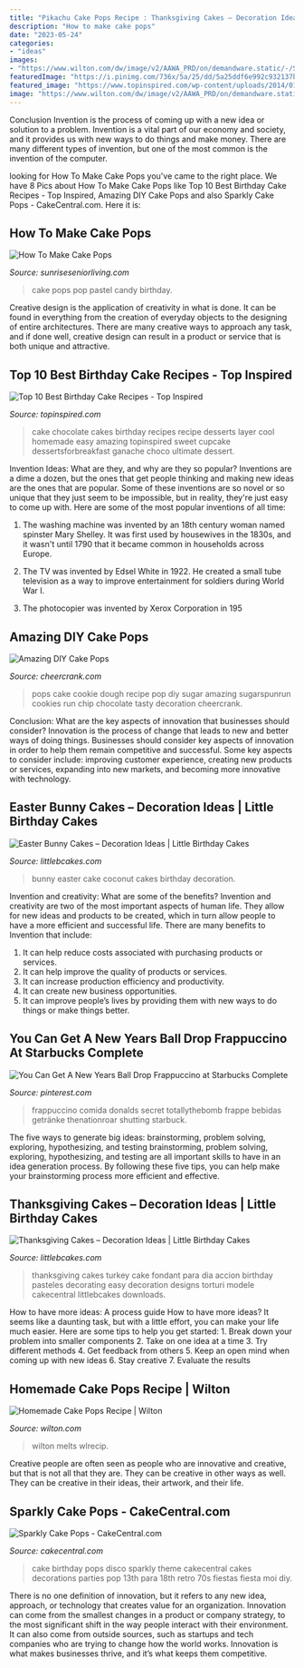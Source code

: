 ```yaml
---
title: "Pikachu Cake Pops Recipe : Thanksgiving Cakes – Decoration Ideas"
description: "How to make cake pops"
date: "2023-05-24"
categories:
- "ideas"
images:
- "https://www.wilton.com/dw/image/v2/AAWA_PRD/on/demandware.static/-/Sites-wilton-project-master/default/dw7c829c45/images/project/WLRECIP-376/pink-cake-pops.jpg?sw=1440&amp;sh=750&amp;sm=fit"
featuredImage: "https://i.pinimg.com/736x/5a/25/dd/5a25ddf6e992c932137be00cd77bad3d.jpg"
featured_image: "https://www.topinspired.com/wp-content/uploads/2014/01/Chocolate-Cake.jpg"
image: "https://www.wilton.com/dw/image/v2/AAWA_PRD/on/demandware.static/-/Sites-wilton-project-master/default/dw7c829c45/images/project/WLRECIP-376/pink-cake-pops.jpg?sw=1440&amp;sh=750&amp;sm=fit"
---
```



Conclusion
Invention is the process of coming up with a new idea or solution to a problem. Invention is a vital part of our economy and society, and it provides us with new ways to do things and make money. There are many different types of invention, but one of the most common is the invention of the computer.

	

		
looking for How To Make Cake Pops you've came to the right place. We have 8 Pics about How To Make Cake Pops like Top 10 Best Birthday Cake Recipes - Top Inspired, Amazing DIY Cake Pops and also Sparkly Cake Pops - CakeCentral.com. Here it is:
		
    
## How To Make Cake Pops

<img loading=lazy src="http://www.sunriseseniorliving.com/~/media/blog-images/august-2015/how-to-make-cake-pops_379_40072043_0_14043438_728.jpg" onerror="this.onerror=null;this.src='https://tse2.mm.bing.net/th?id=OIP.zm-VrFliAerpj3sULnyd5wHaE8&amp;pid=15.1';" alt="How To Make Cake Pops">

_Source: sunriseseniorliving.com_

>cake pops pop pastel candy birthday. 

	

Creative design is the application of creativity in what is done. It can be found in everything from the creation of everyday objects to the designing of entire architectures. There are many creative ways to approach any task, and if done well, creative design can result in a product or service that is both unique and attractive.

    
## Top 10 Best Birthday Cake Recipes - Top Inspired

<img loading=lazy src="https://www.topinspired.com/wp-content/uploads/2014/01/Chocolate-Cake.jpg" onerror="this.onerror=null;this.src='https://tse1.mm.bing.net/th?id=OIP.dpt1Ur72deQKzO_SQyV2QAHaLJ&amp;pid=15.1';" alt="Top 10 Best Birthday Cake Recipes - Top Inspired">

_Source: topinspired.com_

>cake chocolate cakes birthday recipes recipe desserts layer cool homemade easy amazing topinspired sweet cupcake dessertsforbreakfast ganache choco ultimate dessert. 

	

Invention Ideas: What are they, and why are they so popular?
Inventions are a dime a dozen, but the ones that get people thinking and making new ideas are the ones that are popular. Some of these inventions are so novel or so unique that they just seem to be impossible, but in reality, they're just easy to come up with. Here are some of the most popular inventions of all time: 
1. The washing machine was invented by an 18th century woman named spinster Mary Shelley. It was first used by housewives in the 1830s, and it wasn't until 1790 that it became common in households across Europe.

2. The TV was invented by Edsel White in 1922. He created a small tube television as a way to improve entertainment for soldiers during World War I.

3. The photocopier was invented by Xerox Corporation in 195
    
## Amazing DIY Cake Pops

<img loading=lazy src="http://www.cheercrank.com/wp-content/uploads/2018/06/02-cake-pops-.jpeg" onerror="this.onerror=null;this.src='https://tse3.mm.bing.net/th?id=OIP.FAE0dT1pp8V_aUjwF-im5QHaLG&amp;pid=15.1';" alt="Amazing DIY Cake Pops">

_Source: cheercrank.com_

>pops cake cookie dough recipe pop diy sugar amazing sugarspunrun cookies run chip chocolate tasty decoration cheercrank. 

	

Conclusion: What are the key aspects of innovation that businesses should consider?
Innovation is the process of change that leads to new and better ways of doing things. Businesses should consider key aspects of innovation in order to help them remain competitive and successful. Some key aspects to consider include: improving customer experience, creating new products or services, expanding into new markets, and becoming more innovative with technology.

    
## Easter Bunny Cakes – Decoration Ideas | Little Birthday Cakes

<img loading=lazy src="http://www.littlebcakes.com/wp-content/uploads/2013/08/Coconut-Easter-Bunny-Cake.jpg" onerror="this.onerror=null;this.src='https://tse4.mm.bing.net/th?id=OIP.wmsQ_qvKyymCgzoI-g40gwHaE8&amp;pid=15.1';" alt="Easter Bunny Cakes – Decoration Ideas | Little Birthday Cakes">

_Source: littlebcakes.com_

>bunny easter cake coconut cakes birthday decoration. 

	

Invention and creativity: What are some of the benefits?
Invention and creativity are two of the most important aspects of human life. They allow for new ideas and products to be created, which in turn allow people to have a more efficient and successful life. There are many benefits to Invention that include: 
1. It can help reduce costs associated with purchasing products or services. 
2. It can help improve the quality of products or services. 
3. It can increase production efficiency and productivity. 
4. It can create new business opportunities. 
5. It can improve people’s lives by providing them with new ways to do things or make things better.

    
## You Can Get A New Years Ball Drop Frappuccino At Starbucks Complete

<img loading=lazy src="https://i.pinimg.com/736x/5a/25/dd/5a25ddf6e992c932137be00cd77bad3d.jpg" onerror="this.onerror=null;this.src='https://tse1.mm.bing.net/th?id=OIP.kzuDjIiniIjnA2nZ9ytM_wHaJ4&amp;pid=15.1';" alt="You Can Get A New Years Ball Drop Frappuccino at Starbucks Complete">

_Source: pinterest.com_

>frappuccino comida donalds secret totallythebomb frappe bebidas getränke thenationroar shutting starbuck. 

	

The five ways to generate big ideas: brainstorming, problem solving, exploring, hypothesizing, and testing
brainstorming, problem solving, exploring, hypothesizing, and testing are all important skills to have in an idea generation process. By following these five tips, you can help make your brainstorming process more efficient and effective.

    
## Thanksgiving Cakes – Decoration Ideas | Little Birthday Cakes

<img loading=lazy src="http://www.littlebcakes.com/wp-content/uploads/2014/05/Thanksgiving-Cakes-Pictures.jpg" onerror="this.onerror=null;this.src='https://tse1.mm.bing.net/th?id=OIP.CSK7U59fk-PUyytij_tdAgHaFj&amp;pid=15.1';" alt="Thanksgiving Cakes – Decoration Ideas | Little Birthday Cakes">

_Source: littlebcakes.com_

>thanksgiving cakes turkey cake fondant para dia accion birthday pasteles decorating easy decoration designs torturi modele cakecentral littlebcakes downloads. 

	

How to have more ideas: A process guide
How to have more ideas? It seems like a daunting task, but with a little effort, you can make your life much easier. Here are some tips to help you get started: 1. Break down your problem into smaller components 2. Take on one idea at a time 3. Try different methods 4. Get feedback from others 5. Keep an open mind when coming up with new ideas 6. Stay creative 7. Evaluate the results 
    
## Homemade Cake Pops Recipe | Wilton

<img loading=lazy src="https://www.wilton.com/dw/image/v2/AAWA_PRD/on/demandware.static/-/Sites-wilton-project-master/default/dw7c829c45/images/project/WLRECIP-376/pink-cake-pops.jpg?sw=1440&amp;sh=750&amp;sm=fit" onerror="this.onerror=null;this.src='https://tse2.mm.bing.net/th?id=OIP.Pm-GB13gX2rod4wAL2WhlgHaHa&amp;pid=15.1';" alt="Homemade Cake Pops Recipe | Wilton">

_Source: wilton.com_

>wilton melts wlrecip. 

	

Creative people are often seen as people who are innovative and creative, but that is not all that they are. They can be creative in other ways as well. They can be creative in their ideas, their artwork, and their life.

    
## Sparkly Cake Pops - CakeCentral.com

<img loading=lazy src="https://cdn001.cakecentral.com/gallery/2015/03/900_722151sgtt_sparkly-cake-pops.jpg" onerror="this.onerror=null;this.src='https://tse1.mm.bing.net/th?id=OIP.jvssO8f1rct_e86BNAQZCQHaJ4&amp;pid=15.1';" alt="Sparkly Cake Pops - CakeCentral.com">

_Source: cakecentral.com_

>cake birthday pops disco sparkly theme cakecentral cakes decorations parties pop 13th para 18th retro 70s fiestas fiesta moi diy. 

	

There is no one definition of innovation, but it refers to any new idea, approach, or technology that creates value for an organization. Innovation can come from the smallest changes in a product or company strategy, to the most significant shift in the way people interact with their environment. It can also come from outside sources, such as startups and tech companies who are trying to change how the world works. Innovation is what makes businesses thrive, and it’s what keeps them competitive.

